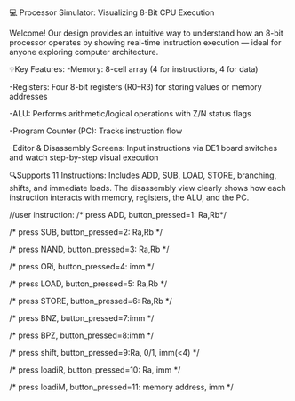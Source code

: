 💻 Processor Simulator: Visualizing 8-Bit CPU Execution

Welcome! Our design provides an intuitive way to understand how an 8-bit processor operates by showing real-time instruction execution — ideal for anyone exploring computer architecture.

💡Key Features:
-Memory: 8-cell array (4 for instructions, 4 for data)

-Registers: Four 8-bit registers (R0–R3) for storing values or memory addresses

-ALU: Performs arithmetic/logical operations with Z/N status flags

-Program Counter (PC): Tracks instruction flow

-Editor & Disassembly Screens: Input instructions via DE1 board switches and watch step-by-step visual execution


🔍Supports 11 Instructions:
Includes ADD, SUB, LOAD, STORE, branching, shifts, and immediate loads. The disassembly view clearly shows how each instruction interacts with memory, registers, the ALU, and the PC.

//user instruction:
/* press ADD, button_pressed=1: Ra,Rb*/

/* press SUB, button_pressed=2: Ra,Rb */

/* press NAND, button_pressed=3: Ra,Rb */

/* press ORi, button_pressed=4: imm */

/* press LOAD, button_pressed=5: Ra,Rb */

/* press STORE, button_pressed=6: Ra,Rb */

/* press BNZ, button_pressed=7:imm */

/* press BPZ, button_pressed=8:imm */

/* press shift, button_pressed=9:Ra, 0/1, imm(<4) */

/* press loadiR, button_pressed=10: Ra, imm */

/* press loadiM, button_pressed=11: memory address, imm */

